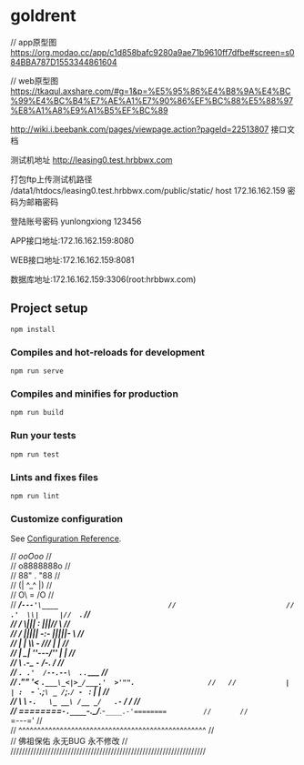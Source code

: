 # goldrent

// app原型图
https://org.modao.cc/app/c1d858bafc9280a9ae71b9610ff7dfbe#screen=s084BBA787D1553344861604

// web原型图
https://tkaqul.axshare.com/#g=1&p=%E5%95%86%E4%B8%9A%E4%BC%99%E4%BC%B4%E7%AE%A1%E7%90%86%EF%BC%88%E5%88%97%E8%A1%A8%E9%A1%B5%EF%BC%89

http://wiki.i.beebank.com/pages/viewpage.action?pageId=22513807 接口文档

测试机地址
http://leasing0.test.hrbbwx.com

打包ftp上传测试机路径
/data1/htdocs/leasing0.test.hrbbwx.com/public/static/
host 172.16.162.159
密码为邮箱密码

登陆账号密码
yunlongxiong 123456

APP接口地址:172.16.162.159:8080

WEB接口地址:172.16.162.159:8081

数据库地址:172.16.162.159:3306(root:hrbbwx.com)

## Project setup
```
npm install
```

### Compiles and hot-reloads for development
```
npm run serve
```

### Compiles and minifies for production
```
npm run build
```

### Run your tests
```
npm run test
```

### Lints and fixes files
```
npm run lint
```

### Customize configuration
See [Configuration Reference](https://cli.vuejs.org/config/).



//                          _ooOoo_                               //  
//                         o8888888o                              //      
//                         88" . "88                              //      
//                         (| ^_^ |)                              //      
//                         O\  =  /O                              //  
//                      ____/`---'\____                           //                          
//                    .'  \\|     |//  `.                         //  
//                   /  \\|||  :  |||//  \                        //      
//                  /  _||||| -:- |||||-  \                       //  
//                  |   | \\\  -  /// |   |                       //  
//                  | \_|  ''\---/''  |   |                       //          
//                  \  .-\__  `-`  ___/-. /                       //          
//                ___`. .'  /--.--\  `. . ___                     //      
//              ."" '<  `.___\_<|>_/___.'  >'"".                  //  
//            | | :  `- \`.;`\ _ /`;.`/ - ` : | |                 //      
//            \  \ `-.   \_ __\ /__ _/   .-` /  /                 //  
//      ========`-.____`-.___\_____/___.-`____.-'========         //      
//                           `=---='                              //  
//      ^^^^^^^^^^^^^^^^^^^^^^^^^^^^^^^^^^^^^^^^^^^^^^^^^^        //  
//              佛祖保佑       永无BUG    永不修改                   //
////////////////////////////////////////////////////////////////////
